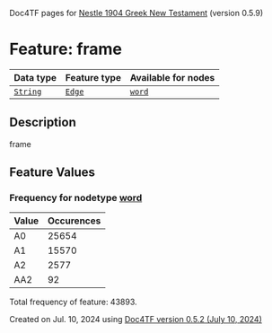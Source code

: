 Doc4TF pages for [Nestle 1904 Greek New Testament](https://github.com/saulocantanhede/tfgreek2/tree/main/tf) (version 0.5.9)
# Feature: frame
Data type|Feature type|Available for nodes
---|---|---
[`String`](featuresbydatatype.md#string)|[`Edge`](featuresbytype.md#edge)| [`word`](featuresbynodetype.md#word) 
## Description
frame
## Feature Values
### Frequency for nodetype [word](featuresbynodetype.md#word)
Value|Occurences
---|---
A0|25654
A1|15570
A2|2577
AA2|92

Total frequency of feature: 43893.
  

Created on Jul. 10, 2024 using [Doc4TF version 0.5.2 (July 10, 2024)](https://github.com/tonyjurg/Doc4TF/blob/main/CreateFeatureDoc.ipynb) 